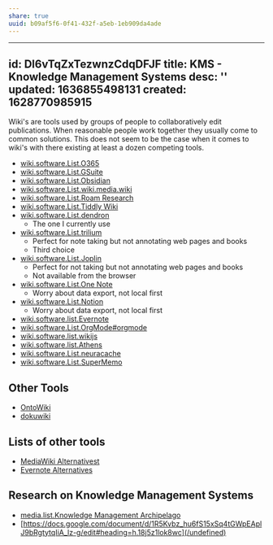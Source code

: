 ```yaml
---
share: true
uuid: b09af5f6-0f41-432f-a5eb-1eb909da4ade
---
```

---
id: Dl6vTqZxTezwnzCdqDFJF
title: KMS - Knowledge Management Systems
desc: ''
updated: 1636855498131
created: 1628770985915
---

Wiki's are tools used by groups of people to collaboratively edit publications. When reasonable people work together they usually come to common solutions. This does not seem to be the case when it comes to wiki's with there existing at least a dozen competing tools.

* [wiki.software.List.O365](/undefined)
* [wiki.software.List.GSuite](/undefined)
* [wiki.software.List.Obsidian](/undefined)
* [wiki.software.List.wiki.media.wiki](/undefined)
* [wiki.software.List.Roam Research](/undefined)
* [wiki.software.List.Tiddly Wiki](/undefined)
* [wiki.software.List.dendron](/undefined)
  * The one I currently use
* [wiki.software.List.trilium](/undefined)
  * Perfect for note taking but not annotating web pages and books
  * Third choice
* [wiki.software.List.Joplin](/undefined)
  * Perfect for not taking but not annotating web pages and books
  * Not available from the browser
* [wiki.software.List.One Note](/undefined)
  * Worry about data export, not local first
* [wiki.software.List.Notion](/undefined)
  * Worry about data export, not local first
* [wiki.software.list.Evernote](/undefined)
* [wiki.software.List.OrgMode#orgmode](/undefined)
* [wiki.software.list.wikijs](/undefined)
* [wiki.software.list.Athens](/undefined)
* [wiki.software.List.neuracache](/undefined)
* [wiki.software.List.SuperMemo](/undefined)

## Other Tools

* [OntoWiki](http://ontowiki.net/)
* [dokuwiki](https://www.dokuwiki.org/dokuwiki)

## Lists of other tools

* [MediaWiki Alternativest](https://alternativeto.net/software/mediawiki/)
* [Evernote Alternatives](https://alternativeto.net/software/evernote/)

## Research on Knowledge Management Systems

* [media.list.Knowledge Management Archipelago](/undefined)
* [https://docs.google.com/document/d/1R5Kvbz_hu6fS15xSq4tGWpEAplJ9bRgtytqIiA_lz-g/edit#heading=h.18j5z1lok8wc](/undefined)